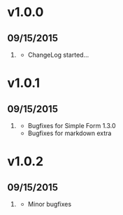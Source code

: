 # v1.0.0
## 09/15/2015

1. [](#new)
    * ChangeLog started...

# v1.0.1
## 09/15/2015

1. [](#new)
    * Bugfixes for Simple Form 1.3.0
    * Bugfixes for markdown extra


# v1.0.2
## 09/15/2015

1. [](#new)
    * Minor bugfixes